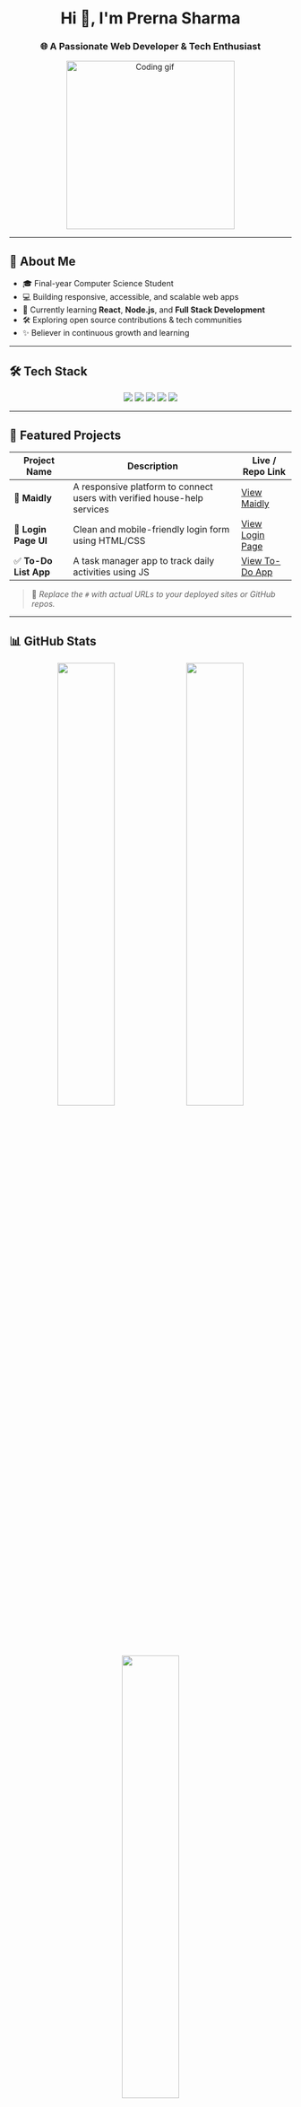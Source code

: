 <h1 align="center">Hi 👋, I'm Prerna Sharma</h1>
<h3 align="center">🌐 A Passionate Web Developer & Tech Enthusiast</h3>

<p align="center">
  <img src="https://media.giphy.com/media/qgQUggAC3Pfv687qPC/giphy.gif" width="300" alt="Coding gif"/>
</p>

---

## 🚀 About Me

- 🎓 Final-year Computer Science Student  
- 💻 Building responsive, accessible, and scalable web apps  
- 🌱 Currently learning **React**, **Node.js**, and **Full Stack Development**  
- 🛠️ Exploring open source contributions & tech communities  
- ✨ Believer in continuous growth and learning  

---

## 🛠️ Tech Stack

<p align="center">
  <img src="https://img.shields.io/badge/HTML5-E34F26?style=for-the-badge&logo=html5&logoColor=white"/>
  <img src="https://img.shields.io/badge/CSS3-1572B6?style=for-the-badge&logo=css3&logoColor=white"/>
  <img src="https://img.shields.io/badge/JavaScript-F7DF1E?style=for-the-badge&logo=javascript&logoColor=black"/>
  <img src="https://img.shields.io/badge/SQL-4479A1?style=for-the-badge&logo=mysql&logoColor=white"/>
  <img src="https://img.shields.io/badge/DSA-FF6F00?style=for-the-badge&logo=codeforces&logoColor=white"/>
</p>

---

## 📂 Featured Projects

| Project Name       | Description                                         | Live / Repo Link |
|--------------------|-----------------------------------------------------|------------------|
| 🌟 **Maidly**         | A responsive platform to connect users with verified house-help services | [View Maidly](#) |
| 🧾 **Login Page UI**  | Clean and mobile-friendly login form using HTML/CSS | [View Login Page](#) |
| ✅ **To-Do List App** | A task manager app to track daily activities using JS | [View To-Do App](#) |

> 🔗 *Replace the `#` with actual URLs to your deployed sites or GitHub repos.*

---

## 📊 GitHub Stats

<p align="center">
  <img src="https://github-readme-stats.vercel.app/api?username=your-username&show_icons=true&theme=tokyonight" width="45%" />
  <img src="https://github-readme-streak-stats.herokuapp.com/?user=your-username&theme=tokyonight" width="45%" />
</p>

<p align="center">
  <img src="https://github-readme-stats.vercel.app/api/top-langs/?username=your-username&layout=compact&theme=tokyonight" width="45%" />
</p>

> ✏️ *Replace `your-username` with your actual GitHub username.*

---

## 🌱 Currently Learning

- ⚛️ ReactJS & Frontend Frameworks  
- 🔗 Node.js & Express  
- 🌐 Full Stack Web Development  
- 🚀 Open Source Contribution  

---

## 📬 Let's Connect!

<p align="center">
  <a href="https://www.linkedin.com/in/prerna-sharma-1436b9303/" target="_blank">
    <img src="https://img.shields.io/badge/LinkedIn-0077B5?style=for-the-badge&logo=linkedin&logoColor=white"/>
  </a>
  <a href="https://x.com/Prerna290600" target="_blank">
    <img src="https://img.shields.io/badge/Twitter-1DA1F2?style=for-the-badge&logo=twitter&logoColor=white"/>
  </a>
  <a href="mailto:gautamprernaa@gmail.com">
    <img src="https://img.shields.io/badge/Gmail-D14836?style=for-the-badge&logo=gmail&logoColor=white"/>
  </a>
</p>

---

<p align="center">✨ Thank you for visiting my profile! Keep coding & keep growing. ✨</p>

